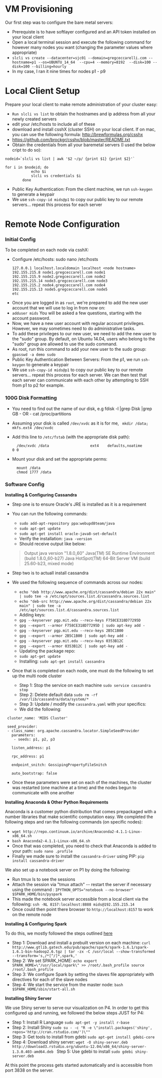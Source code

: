 # VM Provisioning
Our first step was to configure the bare metal servers:
- Prerequiste is to have softlayer configured and an API token installed on your local client
- Open a local terminal session and execute the following command for however many nodes you want (changing the parameter values where appropriate)
- ```slcli vs create --datacenter=sjc01 --domain=gregceccarelli.com --hostname=p1 --os=UBUNTU_14_64  --cpu=4 --memory=8192  --disk=100 --disk=100 --billing=hourly```
- In my case, I ran it nine times for nodes p1 - p9

# Local Client Setup
Prepare your local client to make remote administration of your cluster easy:
- ```Run slcli vs list``` to obtain the hostnames and ip address from all your newly created servers
- edit your /etc/hosts to include all of these
- download and install csshX (cluster SSH) on your local client. If on mac, you can use the following formula: http://brewformulas.org/csshx
- https://github.com/brockgr/csshx/blob/master/README.txt
- Obtain the credentials from all your baremetal servers (I used the below cript to do so):
```
nodeid=`slcli vs list | awk '$2 ~/p/ {print $1} {print $2}'`

for i in $nodeid; do
            echo $i
            slcli vs credentials $i
        done
```
- Public Key Authentication: From the client machine, we run `ssh-keygen` to generate a keypair
- We use `ssh-copy-id mids@p1` to copy our public key to our remote servers... repeat this process for each server

# Remote Node Configuration
### Initial Config
To be completed on each node via csshX:
 - Configure /etc/hosts: sudo nano /etc/hosts
    ```
    127.0.0.1 localhost.localdomain localhost <node hostname>
    192.155.215.8 node1.gregceccarell.com node1
    192.155.215.9 node2.gregceccarell.com node2
    192.155.215.14 node3.gregceccarell.com node3
    192.155.215.2 node4.gregceccarell.com node4
    192.155.215.13 node5.gregceccarell.com node5
    etc
    ```
- Once you are logged in as `root`, we're prepared to add the new user account that we will use to log in from now on:
- `adduser mids` You will be asked a few questions, starting with the account password.
- Now, we have a new user account with regular account privileges. However, we may sometimes need to do administrative tasks.
- To add these privileges to our new user, we need to add the new user to the "sudo" group. By default, on Ubuntu 14.04, users who belong to the "sudo" group are allowed to use the sudo command.
- As root, run this command to add your new user to the sudo group: `gpasswd -a demo sudo`
- Public Key Authentication Between Servers: From the p1, we run `ssh-keygen` to generate a keypair
- We use `ssh-copy-id mids@p1` to copy our public key to our remote servers... repeat this process for each server. We can then test that each server can communicate with each other by attempting to SSH from p1 to p2 for example.

### 100G Disk Formatting
* You need to find out the name of our disk, e.g
        fdisk -l |grep Disk |grep GB
        - OR -
        cat /proc/partitions

* Assuming your disk is called `/dev/xvdc` as it is for me,
    ``` mkdir /data; mkfs.ext4 /dev/xvdc```

* Add this line to `/etc/fstab` (with the appropriate disk path):

        /dev/xvdc /data                   ext4    defaults,noatime        0 0

* Mount your disk and set the appropriate perms:

        mount /data
        chmod 1777 /data

### Software Config
**Installing & Configuring Cassandra**
- Step one is to ensure Oracle's JRE is installed as it is a requirement
- You can run the following commands:
    - `sudo add-apt-repository ppa:webupd8team/java`
    - `sudo apt-get update`
    - `sudo apt-get install oracle-java8-set-default`
    - Verify the installation: `java -version`
    - Should receive output like below:
    > Output
java version "1.8.0_60"
Java(TM) SE Runtime Environment (build 1.8.0_60-b27)
Java HotSpot(TM) 64-Bit Server VM (build 25.60-b23, mixed mode)

- Step two is to actuall install cassandra
- We used the following sequence of commands across our nodes:
    - `echo "deb http://www.apache.org/dist/cassandra/debian 22x main" | sudo tee -a /etc/apt/sources.list.d/cassandra.sources.list`
    - `echo "deb-src http://www.apache.org/dist/cassandra/debian 22x main" | sudo tee -a /etc/apt/sources.list.d/cassandra.sources.list`
    - Adding keys:
    - `gpg --keyserver pgp.mit.edu --recv-keys F758CE318D77295D`
    - `gpg --export --armor F758CE318D77295D | sudo apt-key add -`
    - `gpg --keyserver pgp.mit.edu --recv-keys 2B5C1B00`
    - `gpg --export --armor 2B5C1B00 | sudo apt-key add -`
    - `gpg --keyserver pgp.mit.edu --recv-keys 0353B12C`
    - `gpg --export --armor 0353B12C | sudo apt-key add -`
    - Updating the package repo:
    - `sudo apt-get update`
    - Installing: `sudo apt-get install cassandra`
    
- Once that is completed on each node, one must do the following to set up the multi node cluster
  - Step 1: Stop the service on each machine `sudo service cassandra stop`
  - Step 2: Delete default data `sudo rm -rf /var/lib/cassandra/data/system/*`
  - Step 3: Update / modify the `cassandra.yaml` with your specifics:
  - We did the following:
 
 ```
  cluster_name: 'MIDS Cluster'

  seed_provider:
  - class_name: org.apache.cassandra.locator.SimpleSeedProvider
    parameters: 
     - seeds: p1, p2, p3
     
    listen_address: p1

    rpc_address: p1
    
    endpoint_snitch: GossipingPropertyFileSnitch
    
    auto_bootstrap: false
```

- Once these parameters were set on each of the machines, the cluster was restarted (one machine at a time) and the nodes begun to communicate with one another

**Installing Anaconda & Other Python Requirements**

Anaconda is a customer python distribution that comes prepackaged with a number libraries that make scientific computation easy. We completed the following steps and ran the following commands (on specific nodes):
- `wget http://repo.continuum.io/archive/Anaconda2-4.1.1-Linux-x86_64.sh`
- `bash Anaconda2-4.1.1-Linux-x86_64.sh`
- Once that was completed, you need to check that Anaconda is added to your path:
`sudo nano .profile`
- Finally we made sure to install the `cassandra-driver` using PIP: `pip install cassandra-driver`

We also set up a notebook server on P1 by doing the following:
- Run tmux ls to see the sessions
- Attach the session via "tmux attach" -- restart the server if necessary using the command : `IPYTHON_OPTS="notebook --no-browser" $SPARK_HOME/bin/pyspark`
- This made the notebook server accessible from a local client via the following: `ssh -NL 8157:localhost:8888 mids@192.155.215.14` 
- Once could then point there browser to `http://localhost:8157` to work on the remote node

**Installing & Configuring Spark**

To do this, we mostly followed the steps outlined [here](https://github.com/MIDS-scaling-up/coursework/tree/master/week6/hw/apache_spark_introduction)
- Step 1: Download and install a prebuilt version on each machine: `curl http://www.gtlib.gatech.edu/pub/apache/spark/spark-1.6.1/spark-1.6.1-bin-hadoop2.6.tgz | tar -zx -C /usr/local --show-transformed --transform='s,/*[^/]*,spark,'
`
- Step 2: We set SPARK_HOME: `echo export SPARK_HOME=\"/usr/local/spark\" >> /root/.bash_profile
source /root/.bash_profile`
- Step 3: We configure Spark by setting the slaves file appropriately with directives for each of the slave nodes
- Step 4: We start the service from the master node: `bash $SPARK_HOME/sbin/start-all.sh`

**Installing Shiny Server**

We use Shiny server to serve our visualization on P4. In order to get this configured up and running, we followed the below steps JUST for P4:
- Step 1: Install R Language `sudo apt-get -y install r-base`
- Step 2: Install Shiny `sudo su - -c "R -e \"install.packages('shiny', repos='http://cran.rstudio.com/')\""`
- Step 3: Get tools to install from gdebi `sudo apt-get install gdebi-core`
- Step 4: Download shiny server: `wget -O shiny-server.deb http://download3.rstudio.org/ubuntu-12.04/x86_64/shiny-server-1.3.0.403-amd64.deb
`
Step 5: Use gdebi to install `sudo gdebi shiny-server.deb`

At this point the process gets started automatically and is accessible from port 3838 on the server.




